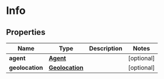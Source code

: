 

# Info


## Properties

| Name | Type | Description | Notes |
|------------ | ------------- | ------------- | -------------|
|**agent** | [**Agent**](Agent.md) |  |  [optional] |
|**geolocation** | [**Geolocation**](Geolocation.md) |  |  [optional] |



